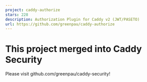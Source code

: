 ```yaml
---
project: caddy-authorize
stars: 228
description: Authorization Plugin for Caddy v2 (JWT/PASETO)
url: https://github.com/greenpau/caddy-authorize
---
```


This project merged into Caddy Security
=======================================

Please visit github.com/greenpau/caddy-security!
